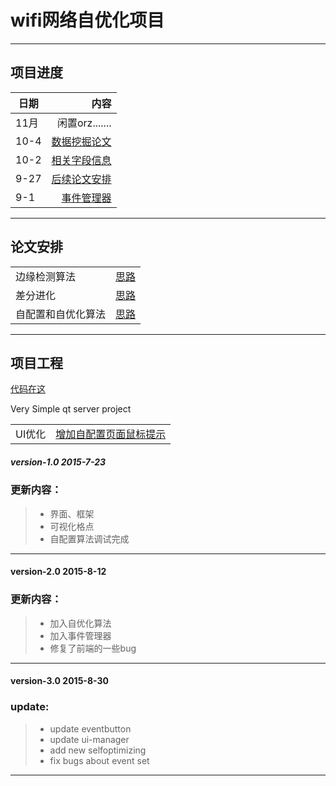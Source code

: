 # wifi网络自优化项目

---
## 项目进度

| 日期        | 内容   | 
| --------   | -----:  | 
|11月  | 闲置orz.......|
| 10-4        |[数据挖掘论文](http://aminer.org/search/Data%20Mining)| 
| 10-2        | [相关字段信息](https://github.com/rao1219/qt-SON/blob/master/Document/naming.md)        |
| 9-27        | [后续论文安排](https://github.com/rao1219/qt-SON/blob/master/Document/gantt.md)   |  
| 9-1     | [事件管理器](https://github.com/rao1219/qt-SON/blob/master/Document/EVENT.md) |

---

## 论文安排

|         |            |
| ------------- |:-------------:|
| 边缘检测算法  | [思路]()   |   
| 差分进化      | [思路]()   |   
| 自配置和自优化算法      | [思路](https://github.com/rao1219/qt-SON/blob/master/Document/algorithm.md)   |   


----

## 项目工程

[代码在这](https://github.com/rao1219/qt-SON)

Very Simple qt server project

|         |            |
| ------------- |:-------------:|
| UI优化  | [增加自配置页面鼠标提示](https://github.com/rao1219/qt-SON/commit/72e8ef763f1d9d2f527db4be03f77ec54262727f)   |   



##### version-1.0 2015-7-23
### 更新内容：
> * 界面、框架
> * 可视化格点
> * 自配置算法调试完成

---------
#### version-2.0 2015-8-12
### 更新内容：
> * 加入自优化算法
> * 加入事件管理器
> * 修复了前端的一些bug

-----

#### version-3.0 2015-8-30
### update:
> * update eventbutton
> * update ui-manager
> * add new selfoptimizing
> * fix bugs about event set



---





